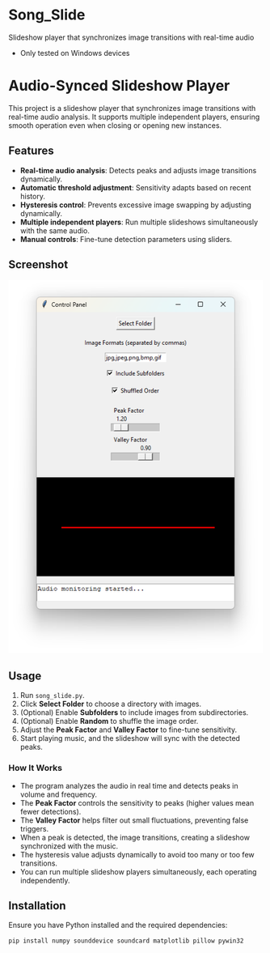# Song_Slide
Slideshow player that synchronizes image transitions with real-time audio
* Only tested on Windows devices

# Audio-Synced Slideshow Player

This project is a slideshow player that synchronizes image transitions with real-time audio analysis. It supports multiple independent players, ensuring smooth operation even when closing or opening new instances.

## Features
- **Real-time audio analysis**: Detects peaks and adjusts image transitions dynamically.
- **Automatic threshold adjustment**: Sensitivity adapts based on recent history.
- **Hysteresis control**: Prevents excessive image swapping by adjusting dynamically.
- **Multiple independent players**: Run multiple slideshows simultaneously with the same audio.
- **Manual controls**: Fine-tune detection parameters using sliders.

## Screenshot
![Sond_Slide](Song_Slide.png)

## Usage

1. Run `song_slide.py`.
2. Click **Select Folder** to choose a directory with images.
3. (Optional) Enable **Subfolders** to include images from subdirectories.
4. (Optional) Enable **Random** to shuffle the image order.
5. Adjust the **Peak Factor** and **Valley Factor** to fine-tune sensitivity.
6. Start playing music, and the slideshow will sync with the detected peaks.

### How It Works
- The program analyzes the audio in real time and detects peaks in volume and frequency.
- The **Peak Factor** controls the sensitivity to peaks (higher values mean fewer detections).
- The **Valley Factor** helps filter out small fluctuations, preventing false triggers.
- When a peak is detected, the image transitions, creating a slideshow synchronized with the music.
- The hysteresis value adjusts dynamically to avoid too many or too few transitions.
- You can run multiple slideshow players simultaneously, each operating independently.

## Installation
Ensure you have Python installed and the required dependencies:

```bash
pip install numpy sounddevice soundcard matplotlib pillow pywin32


